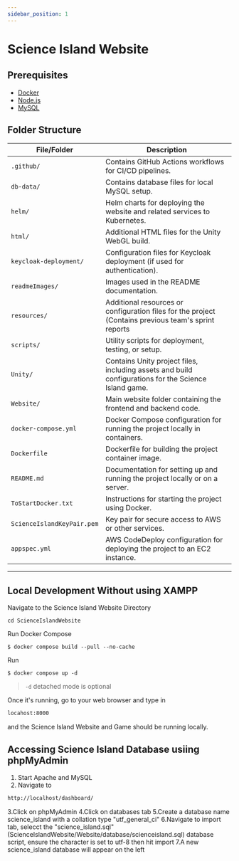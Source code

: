 ```yaml
---
sidebar_position: 1
---
```


# Science Island Website

## Prerequisites

- [Docker](https://www.docker.com/products/docker-desktop)
- [Node.js](https://nodejs.org/)
- [MySQL](https://dev.mysql.com/downloads/installer/)

## Folder Structure

| File/Folder                  | Description                                                                                     |
| ---------------------------- | ----------------------------------------------------------------------------------------------- |
| `.github/`                   | Contains GitHub Actions workflows for CI/CD pipelines.                                         |
| `db-data/`                   | Contains database files for local MySQL setup.                                                 |
| `helm/`                      | Helm charts for deploying the website and related services to Kubernetes.                      |
| `html/`                      | Additional HTML files for the Unity WebGL build.                                               |
| `keycloak-deployment/`       | Configuration files for Keycloak deployment (if used for authentication).                      |
| `readmeImages/`              | Images used in the README documentation.                                                       |
| `resources/`                 | Additional resources or configuration files for the project (Contains previous team's sprint reports|
| `scripts/`                   | Utility scripts for deployment, testing, or setup.                                             |
| `Unity/`                     | Contains Unity project files, including assets and build configurations for the Science Island game. |
| `Website/`                   | Main website folder containing the frontend and backend code.
| `docker-compose.yml`         | Docker Compose configuration for running the project locally in containers.                    |
| `Dockerfile`                 | Dockerfile for building the project container image.                                           |
| `README.md`                  | Documentation for setting up and running the project locally or on a server.                   |
| `ToStartDocker.txt`          | Instructions for starting the project using Docker.                                            |
| `ScienceIslandKeyPair.pem`   | Key pair for secure access to AWS or other services.                                           |
| `appspec.yml`                | AWS CodeDeploy configuration for deploying the project to an EC2 instance.                     |

---  

## Local Development Without using XAMPP

Navigate to the Science Island Website Directory
 
```shell
cd ScienceIslandWebsite
```

Run Docker Compose

```shell
$ docker compose build --pull --no-cache
```

Run

```shell
$ docker compose up -d
```

> `-d` detached mode is optional

Once it's running, go to your web browser and type in

```txt
locahost:8000
```

and the Science Island Website and Game should be running locally.

## Accessing Science Island Database usiing phpMyAdmin

1. Start Apache and MySQL
2. Navigate to
```txt
http://localhost/dashboard/
```
3.Click on phpMyAdmin
4.Click on databases tab
5.Create a database name science_island with a collation type "utf_general_ci"
6.Navigate to import tab, selecct the "science_island.sql" (ScienceIslandWebsite/Website/database/scienceisland.sql) database script, ensure the character is set to utf-8 then hit import
7.A new science_island database will appear on the left

